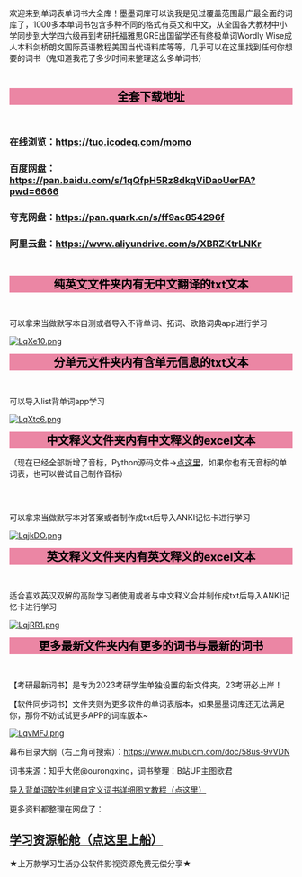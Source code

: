 欢迎来到单词表单词书大全库！墨墨词库可以说我是见过覆盖范围最广最全面的词库了，1000多本单词书包含多种不同的格式有英文和中文，从全国各大教材中小学同步到大学四六级再到考研托福雅思GRE出国留学还有终极单词Wordly Wise成人本科剑桥朗文国际英语教程美国当代语料库等等，几乎可以在这里找到任何你想要的词书（鬼知道我花了多少时间来整理这么多单词书）

<div style="background-color:;
            width:full;
            height:30px;
            color: black;
            text-align: center;
            font-weight: bold;
            font-size: 25px;"></div>


<div style="background-color:#eb86a4;
            width:full;
            height:30px;
            color: black;
            text-align: center;
            font-weight: bold;
            font-size: 20px;">全套下载地址</div>


<div style="background-color:;
            width:full;
            height:30px;
            color: black;
            text-align: center;
            font-weight: bold;
            font-size: 25px;"></div>

### 在线浏览：https://tuo.icodeq.com/momo  

### 百度网盘：https://pan.baidu.com/s/1qQfpH5Rz8dkqViDaoUerPA?pwd=6666

### 夸克网盘：https://pan.quark.cn/s/ff9ac854296f

### 阿里云盘：https://www.aliyundrive.com/s/XBRZKtrLNKr

<div style="background-color:;
            width:full;
            height:30px;
            color: black;
            text-align: center;
            font-weight: bold;
            font-size: 25px;"></div>


<div style="background-color:#eb86a4;
            width:full;
            height:30px;
            color: black;
            text-align: center;
            font-weight: bold;
            font-size: 20px;">纯英文文件夹内有无中文翻译的txt文本</div>


<div style="background-color:;
            width:full;
            height:30px;
            color: black;
            text-align: center;
            font-weight: bold;
            font-size: 25px;"></div>


可以拿来当做默写本自测或者导入不背单词、拓词、欧路词典app进行学习

[![LqXe10.png](https://s1.ax1x.com/2022/04/27/LqXe10.png)](https://tuostudy.com/%F0%9F%93%9C%20050%23%20%E5%8D%95%E8%AF%8D%E6%96%87%E6%9C%AC/%F0%9F%93%81%2001%23%20%E7%BA%AF%E8%8B%B1%E6%96%87%E7%89%88/)

<div style="background-color:#eb86a4;
            width:full;
            height:30px;
            color: black;
            text-align: center;
            font-weight: bold;
            font-size: 20px;">分单元文件夹内有含单元信息的txt文本</div>


<div style="background-color:;
            width:full;
            height:30px;
            color: black;
            text-align: center;
            font-weight: bold;
            font-size: 25px;"></div>


可以导入list背单词app学习

[![LqXtc6.png](https://s1.ax1x.com/2022/04/27/LqXtc6.png)](https://tuostudy.com/%F0%9F%93%9C%20050%23%20%E5%8D%95%E8%AF%8D%E6%96%87%E6%9C%AC/%F0%9F%93%81%2002%23%20%E5%88%86%E5%8D%95%E5%85%83%E7%89%88/)

<div style="background-color:#eb86a4;
            width:full;
            height:30px;
            color: black;
            text-align: center;
            font-weight: bold;
            font-size: 20px;">中文释义文件夹内有中文释义的excel文本</div>
           

（现在已经全部新增了音标，Python源码文件→[点这里](https://tuostudy.com/%F0%9F%93%9C%20050%23%20%E5%8D%95%E8%AF%8D%E6%96%87%E6%9C%AC/%F0%9F%93%81%2003%23%20%E4%B8%AD%E6%96%87%E9%87%8A%E4%B9%89/%F0%9F%93%81%2000%23%20%E6%BA%90%E4%BB%A3%E7%A0%81%EF%BC%88%E4%BD%A0%E4%B9%9F%E5%8F%AF%E4%BB%A5%E8%87%AA%E5%B7%B1%E5%81%9A%EF%BC%89/)，如果你也有无音标的单词表，也可以尝试自己制作音标）


<div style="background-color:;
            width:full;
            height:30px;
            color: black;
            text-align: center;
            font-weight: bold;
            font-size: 25px;"></div>


可以拿来当做默写本对答案或者制作成txt后导入ANKI记忆卡进行学习

[![LqjkDO.png](https://s1.ax1x.com/2022/04/27/LqjkDO.png)](https://tuostudy.com/%F0%9F%93%9C%20050%23%20%E5%8D%95%E8%AF%8D%E6%96%87%E6%9C%AC/%F0%9F%93%81%2003%23%20%E4%B8%AD%E6%96%87%E9%87%8A%E4%B9%89/)

<div style="background-color:#eb86a4;
            width:full;
            height:30px;
            color: black;
            text-align: center;
            font-weight: bold;
            font-size: 20px;">英文释义文件夹内有英文释义的excel文本</div>


<div style="background-color:;
            width:full;
            height:30px;
            color: black;
            text-align: center;
            font-weight: bold;
            font-size: 25px;"></div>


适合喜欢英汉双解的高阶学习者使用或者与中文释义合并制作成txt后导入ANKI记忆卡进行学习

[![LqjRR1.png](https://s1.ax1x.com/2022/04/27/LqjRR1.png)](https://tuostudy.com/%F0%9F%93%9C%20050%23%20%E5%8D%95%E8%AF%8D%E6%96%87%E6%9C%AC/%F0%9F%93%81%2004%23%20%E8%8B%B1%E6%96%87%E9%87%8A%E4%B9%89/)

<div style="background-color:#eb86a4;
            width:full;
            height:30px;
            color: black;
            text-align: center;
            font-weight: bold;
            font-size: 20px;">更多最新文件夹内有更多的词书与最新的词书</div>


<div style="background-color:;
            width:full;
            height:30px;
            color: black;
            text-align: center;
            font-weight: bold;
            font-size: 25px;"></div>


【考研最新词书】是专为2023考研学生单独设置的新文件夹，23考研必上岸！

【软件同步词书】文件夹则为更多软件的单词表版本，如果墨墨词库还无法满足你，那你不妨试试更多APP的词库版本~

[![LqvMFJ.png](https://s1.ax1x.com/2022/04/27/LqvMFJ.png)](https://tuostudy.com/%F0%9F%93%9C%20050%23%20%E5%8D%95%E8%AF%8D%E6%96%87%E6%9C%AC/%F0%9F%93%81%2005%23%20%E6%9B%B4%E5%A4%9A%E6%9C%80%E6%96%B0/%F0%9F%93%81%20%E8%BD%AF%E4%BB%B6%E5%90%8C%E6%AD%A5%E8%AF%8D%E4%B9%A6/)

幕布目录大纲（右上角可搜索）：https://www.mubucm.com/doc/58us-9vVDN

词书来源：知乎大佬@ourongxing，词书整理：B站UP主图欧君

[导入背单词软件创建自定义词书详细图文教程（点这里）](https://www.bilibili.com/read/cv14556183)

更多资料都整理在网盘了：

## [学习资源船舱（点这里上船）](https://tuo.icodeq.com/quark)

★上万款学习生活办公软件影视资源免费无偿分享★
